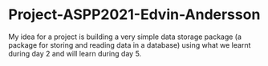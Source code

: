 # Project-ASPP2021-Edvin-Andersson
My idea for a project is building a very simple data storage package (a package for storing and reading data in a database) using what we learnt during day 2 and will learn during day 5.
